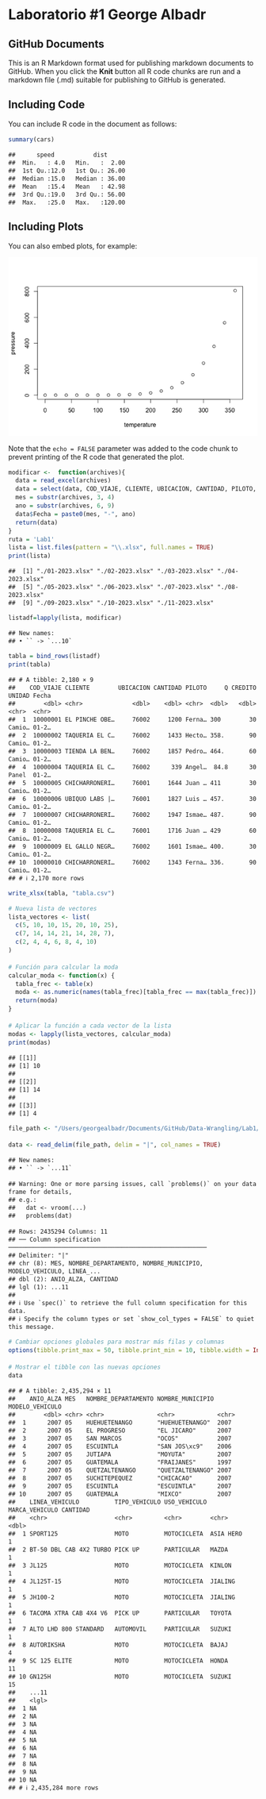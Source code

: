 Laboratorio \#1 George Albadr
================

## GitHub Documents

This is an R Markdown format used for publishing markdown documents to
GitHub. When you click the **Knit** button all R code chunks are run and
a markdown file (.md) suitable for publishing to GitHub is generated.

## Including Code

You can include R code in the document as follows:

``` r
summary(cars)
```

    ##      speed           dist       
    ##  Min.   : 4.0   Min.   :  2.00  
    ##  1st Qu.:12.0   1st Qu.: 26.00  
    ##  Median :15.0   Median : 36.00  
    ##  Mean   :15.4   Mean   : 42.98  
    ##  3rd Qu.:19.0   3rd Qu.: 56.00  
    ##  Max.   :25.0   Max.   :120.00

## Including Plots

You can also embed plots, for example:

![](Lab1_files/figure-gfm/pressure-1.png)<!-- -->

Note that the `echo = FALSE` parameter was added to the code chunk to
prevent printing of the R code that generated the plot.

``` r
modificar <-  function(archives){
  data = read_excel(archives)
  data = select(data, COD_VIAJE, CLIENTE, UBICACION, CANTIDAD, PILOTO, Q, CREDITO, UNIDAD)
  mes = substr(archives, 3, 4)
  ano = substr(archives, 6, 9)
  data$Fecha = paste0(mes, "-", ano)
  return(data)
}
ruta = 'Lab1'
lista = list.files(pattern = "\\.xlsx", full.names = TRUE)
print(lista)
```

    ##  [1] "./01-2023.xlsx" "./02-2023.xlsx" "./03-2023.xlsx" "./04-2023.xlsx"
    ##  [5] "./05-2023.xlsx" "./06-2023.xlsx" "./07-2023.xlsx" "./08-2023.xlsx"
    ##  [9] "./09-2023.xlsx" "./10-2023.xlsx" "./11-2023.xlsx"

``` r
listadf=lapply(lista, modificar)
```

    ## New names:
    ## • `` -> `...10`

``` r
tabla = bind_rows(listadf)
print(tabla)
```

    ## # A tibble: 2,180 × 9
    ##    COD_VIAJE CLIENTE        UBICACION CANTIDAD PILOTO     Q CREDITO UNIDAD Fecha
    ##        <dbl> <chr>              <dbl>    <dbl> <chr>  <dbl>   <dbl> <chr>  <chr>
    ##  1  10000001 EL PINCHE OBE…     76002     1200 Ferna… 300        30 Camio… 01-2…
    ##  2  10000002 TAQUERIA EL C…     76002     1433 Hecto… 358.       90 Camio… 01-2…
    ##  3  10000003 TIENDA LA BEN…     76002     1857 Pedro… 464.       60 Camio… 01-2…
    ##  4  10000004 TAQUERIA EL C…     76002      339 Angel…  84.8      30 Panel  01-2…
    ##  5  10000005 CHICHARRONERI…     76001     1644 Juan … 411        30 Camio… 01-2…
    ##  6  10000006 UBIQUO LABS |…     76001     1827 Luis … 457.       30 Camio… 01-2…
    ##  7  10000007 CHICHARRONERI…     76002     1947 Ismae… 487.       90 Camio… 01-2…
    ##  8  10000008 TAQUERIA EL C…     76001     1716 Juan … 429        60 Camio… 01-2…
    ##  9  10000009 EL GALLO NEGR…     76002     1601 Ismae… 400.       30 Camio… 01-2…
    ## 10  10000010 CHICHARRONERI…     76002     1343 Ferna… 336.       90 Camio… 01-2…
    ## # ℹ 2,170 more rows

``` r
write_xlsx(tabla, "tabla.csv")
```

``` r
# Nueva lista de vectores
lista_vectores <- list(
  c(5, 10, 10, 15, 20, 10, 25),
  c(7, 14, 14, 21, 14, 28, 7),
  c(2, 4, 4, 6, 8, 4, 10)
)

# Función para calcular la moda
calcular_moda <- function(x) {
  tabla_frec <- table(x)
  moda <- as.numeric(names(tabla_frec)[tabla_frec == max(tabla_frec)])
  return(moda)
}

# Aplicar la función a cada vector de la lista
modas <- lapply(lista_vectores, calcular_moda)
print(modas)
```

    ## [[1]]
    ## [1] 10
    ## 
    ## [[2]]
    ## [1] 14
    ## 
    ## [[3]]
    ## [1] 4

``` r
file_path <- "/Users/georgealbadr/Documents/GitHub/Data-Wrangling/Lab1/INE_PARQUE_VEHICULAR_080219.txt"

data <- read_delim(file_path, delim = "|", col_names = TRUE)
```

    ## New names:
    ## • `` -> `...11`

    ## Warning: One or more parsing issues, call `problems()` on your data frame for details,
    ## e.g.:
    ##   dat <- vroom(...)
    ##   problems(dat)

    ## Rows: 2435294 Columns: 11
    ## ── Column specification ────────────────────────────────────────────────────────
    ## Delimiter: "|"
    ## chr (8): MES, NOMBRE_DEPARTAMENTO, NOMBRE_MUNICIPIO, MODELO_VEHICULO, LINEA_...
    ## dbl (2): ANIO_ALZA, CANTIDAD
    ## lgl (1): ...11
    ## 
    ## ℹ Use `spec()` to retrieve the full column specification for this data.
    ## ℹ Specify the column types or set `show_col_types = FALSE` to quiet this message.

``` r
# Cambiar opciones globales para mostrar más filas y columnas
options(tibble.print_max = 50, tibble.print_min = 10, tibble.width = Inf)

# Mostrar el tibble con las nuevas opciones
data
```

    ## # A tibble: 2,435,294 × 11
    ##    ANIO_ALZA MES   NOMBRE_DEPARTAMENTO NOMBRE_MUNICIPIO MODELO_VEHICULO
    ##        <dbl> <chr> <chr>               <chr>            <chr>          
    ##  1      2007 05    HUEHUETENANGO       "HUEHUETENANGO"  2007           
    ##  2      2007 05    EL PROGRESO         "EL JICARO"      2007           
    ##  3      2007 05    SAN MARCOS          "OCOS"           2007           
    ##  4      2007 05    ESCUINTLA           "SAN JOS\xc9"    2006           
    ##  5      2007 05    JUTIAPA             "MOYUTA"         2007           
    ##  6      2007 05    GUATEMALA           "FRAIJANES"      1997           
    ##  7      2007 05    QUETZALTENANGO      "QUETZALTENANGO" 2007           
    ##  8      2007 05    SUCHITEPEQUEZ       "CHICACAO"       2007           
    ##  9      2007 05    ESCUINTLA           "ESCUINTLA"      2007           
    ## 10      2007 05    GUATEMALA           "MIXCO"          2007           
    ##    LINEA_VEHICULO          TIPO_VEHICULO USO_VEHICULO MARCA_VEHICULO CANTIDAD
    ##    <chr>                   <chr>         <chr>        <chr>             <dbl>
    ##  1 SPORT125                MOTO          MOTOCICLETA  ASIA HERO             1
    ##  2 BT-50 DBL CAB 4X2 TURBO PICK UP       PARTICULAR   MAZDA                 1
    ##  3 JL125                   MOTO          MOTOCICLETA  KINLON                1
    ##  4 JL125T-15               MOTO          MOTOCICLETA  JIALING               1
    ##  5 JH100-2                 MOTO          MOTOCICLETA  JIALING               1
    ##  6 TACOMA XTRA CAB 4X4 V6  PICK UP       PARTICULAR   TOYOTA                1
    ##  7 ALTO LHD 800 STANDARD   AUTOMOVIL     PARTICULAR   SUZUKI                1
    ##  8 AUTORIKSHA              MOTO          MOTOCICLETA  BAJAJ                 4
    ##  9 SC 125 ELITE            MOTO          MOTOCICLETA  HONDA                11
    ## 10 GN125H                  MOTO          MOTOCICLETA  SUZUKI               15
    ##    ...11
    ##    <lgl>
    ##  1 NA   
    ##  2 NA   
    ##  3 NA   
    ##  4 NA   
    ##  5 NA   
    ##  6 NA   
    ##  7 NA   
    ##  8 NA   
    ##  9 NA   
    ## 10 NA   
    ## # ℹ 2,435,284 more rows
